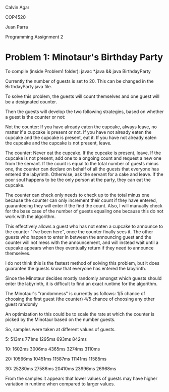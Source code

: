 Calvin Agar

COP4520

Juan Parra

Programming Assignment 2


# Problem 1: Minotaur's Birthday Party

To compile (inside Problem1 folder): javac *.java && java BirthdayParty

Currently the number of guests is set to 20. This can be changed in the BirthdayParty.java file.


To solve this problem, the guests will count themselves
and one guest will be a designated counter.

Then the guests will develop the two following strategies,
based on whether a guest is the counter or not:

Not the counter:
If you have already eaten the cupcake, always leave, no matter if a cupcake is present or not.
If you have not already eaten the cupcake and the cupcake is present, eat it.
If you have not already eaten the cupcake and the cupcake is not present, leave.

The counter:
Never eat the cupcake.
If the cupcake is present, leave.
If the cupcake is not present, add one to a ongoing count
and request a new one from the servant.
If the count is equal to the total number of guests minus one,
the counter can declare on behalf of all the guests that 
everyone has entered the labyrinth.
Otherwise, ask the servant for a cake and leave.
If the poor soul happens to be the only person at the party,
they can eat the cupcake.

The counter can check only needs to check up to the total minus one
because the counter can only increment their count if they have entered,
guaranteeing they will enter if the find the count.
Also, I will manually check for the base case of the number of guests
equaling one because this do not work with the algorithm. 

This effectively allows a guest who has not eaten a cupcake to
announce to the counter "I've been here", once the counter finally
sees it. The other guests who happen to enter in between the announcing guest
and the counter will not mess with the announcement, and will instead wait
until a cupcake appears when they eventually return if they need to announce themselves.

I do not think this is the fastest method of solving this problem,
but it does guarantee the guests know that everyone has entered the labyrinth.

Since the Minotaur decides mostly randomly amongst which guests should enter the
labyrinth, it is difficult to find an exact runtime for the algorithm.

The Minotaur's "randomness" is currently as follows:
1/5 chance of choosing the first guest (the counter)
4/5 chance of choosing any other guest randomly

An optimization to this could be to scale the rate at which the counter
is picked by the Minotaur based on the number guests.

So, samples were taken at different values of guests.

5: 513ms 771ms 1295ms 693ms 842ms

10: 1602ms 3006ms 4365ms 3274ms 3110ms

20: 10566ms 10451ms 11587ms 11141ms 11585ms

30: 25280ms 27586ms 20410ms 23996ms 26968ms

From the samples it appears that lower values of guests may have
higher variation in runtime when compared to larger values.
